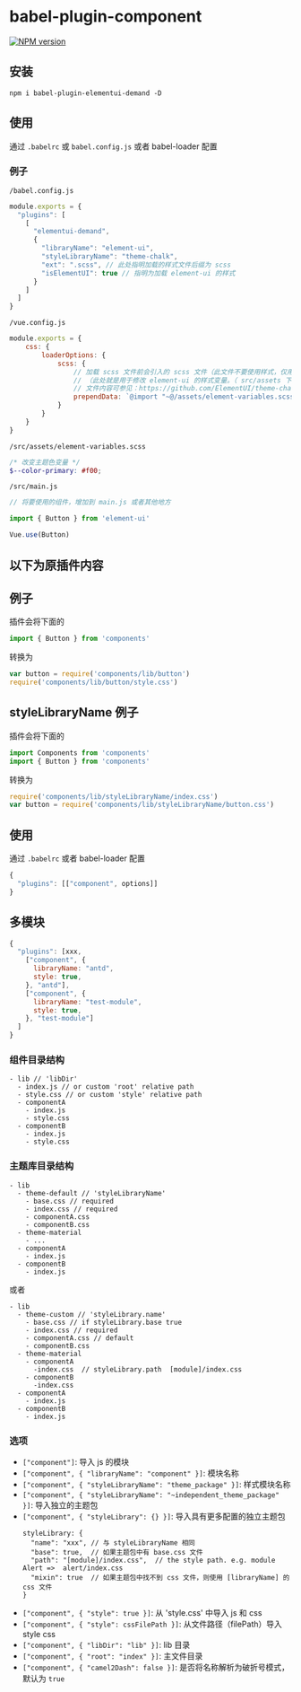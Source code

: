 # babel-plugin-component

[![NPM version](https://img.shields.io/npm/v/babel-plugin-elementui-demand.svg)](https://www.npmjs.com/package/babel-plugin-elementui-demand)


## 安装

```shell
npm i babel-plugin-elementui-demand -D

```

## 使用

通过 `.babelrc` 或 `babel.config.js` 或者 babel-loader 配置

### 例子

`/babel.config.js`

```javascript
module.exports = {
  "plugins": [
    [
      "elementui-demand",
      {
        "libraryName": "element-ui",
        "styleLibraryName": "theme-chalk",
        "ext": ".scss", // 此处指明加载的样式文件后缀为 scss
        "isElementUI": true // 指明为加载 element-ui 的样式
      }
    ]
  ]
}
```

`/vue.config.js`

```javascript
module.exports = {
    css: {
        loaderOptions: {
            scss: {
                // 加载 scss 文件前会引入的 scss 文件（此文件不要使用样式，仅用于存储变量及其他不会生成 css 文件的内容）
                // （此处就是用于修改 element-ui 的样式变量。（ src/assets 下新建一个 element-variables.scss 文件）
                // 文件内容可参见：https://github.com/ElementUI/theme-chalk/blob/master/src/common/var.scss
                prependData: `@import "~@/assets/element-variables.scss";`
            }
        }
    }
}
```

`/src/assets/element-variables.scss`

```scss
/* 改变主题色变量 */
$--color-primary: #f00;
```

`/src/main.js`

```javascript
// 将要使用的组件，增加到 main.js 或者其他地方

import { Button } from 'element-ui'

Vue.use(Button)

```


## 以下为原插件内容  

## 例子

插件会将下面的

```javascript
import { Button } from 'components'
```

转换为

```javascript
var button = require('components/lib/button')
require('components/lib/button/style.css')
```

## styleLibraryName 例子

插件会将下面的

```javascript
import Components from 'components'
import { Button } from 'components'
```

转换为

```javascript
require('components/lib/styleLibraryName/index.css')
var button = require('components/lib/styleLibraryName/button.css')
```

## 使用

通过 `.babelrc` 或者 babel-loader 配置

```javascript
{
  "plugins": [["component", options]]
}
```

## 多模块
```javascript
{
  "plugins": [xxx,
    ["component", {
      libraryName: "antd",
      style: true,
    }, "antd"],
    ["component", {
      libraryName: "test-module",
      style: true,
    }, "test-module"]
  ]
}
```

### 组件目录结构
```
- lib // 'libDir'
  - index.js // or custom 'root' relative path
  - style.css // or custom 'style' relative path
  - componentA
    - index.js
    - style.css
  - componentB
    - index.js
    - style.css
```

### 主题库目录结构
```
- lib
  - theme-default // 'styleLibraryName'
    - base.css // required
    - index.css // required
    - componentA.css
    - componentB.css
  - theme-material
    - ...
  - componentA
    - index.js
  - componentB
    - index.js
```
或者 
```
- lib
  - theme-custom // 'styleLibrary.name'
    - base.css // if styleLibrary.base true
    - index.css // required
    - componentA.css // default 
    - componentB.css
  - theme-material
    - componentA
      -index.css  // styleLibrary.path  [module]/index.css
    - componentB
      -index.css
  - componentA
    - index.js
  - componentB
    - index.js
```

### 选项

- `["component"]`: 导入 js 的模块
- `["component", { "libraryName": "component" }]`: 模块名称
- `["component", { "styleLibraryName": "theme_package" }]`: 样式模块名称
- `["component", { "styleLibraryName": "~independent_theme_package" }]`: 导入独立的主题包
- `["component", { "styleLibrary": {} }]`: 导入具有更多配置的独立主题包
  ```
  styleLibrary: {
    "name": "xxx", // 与 styleLibraryName 相同
    "base": true,  // 如果主题包中有 base.css 文件
    "path": "[module]/index.css",  // the style path. e.g. module Alert =>  alert/index.css
    "mixin": true  // 如果主题包中找不到 css 文件，则使用 [libraryName] 的 css 文件
  }
  ```
- `["component", { "style": true }]`: 从 'style.css' 中导入 js 和 css
- `["component", { "style": cssFilePath }]`: 从文件路径（filePath）导入 style css
- `["component", { "libDir": "lib" }]`: lib 目录
- `["component", { "root": "index" }]`: 主文件目录
- `["component", { "camel2Dash": false }]`: 是否将名称解析为破折号模式，默认为 `true` 



